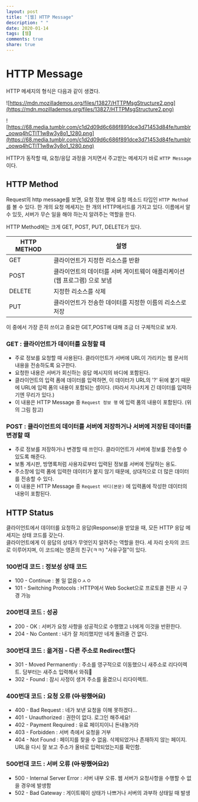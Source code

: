 ```yaml
---
layout: post
title: "[웹] HTTP Message"
description: " "
date: 2020-01-14
tags: [웹]
comments: true
share: true
---
```



# HTTP Message

HTTP 메세지의 형식은 다음과 같이 생겼다.

![https://mdn.mozillademos.org/files/13827/HTTPMsgStructure2.png](https://mdn.mozillademos.org/files/13827/HTTPMsgStructure2.png)

![https://68.media.tumblr.com/c1d2d09d6c686f891dce3d71453d84fe/tumblr_oowq4hCTlT1w8w3y8o1_1280.png](https://68.media.tumblr.com/c1d2d09d6c686f891dce3d71453d84fe/tumblr_oowq4hCTlT1w8w3y8o1_1280.png)

HTTP가 동작할 때, 요청/응답 과정을 거치면서 주고받는 메세지가 바로 `HTTP Message`이다.<br> 



## HTTP Method

Request의 http message를 보면, 요청 정보 행에 요청 메소드 타입인 `HTTP Method` 를 볼 수 있다. 한 개의 요청 메세지는 한 개의 HTTP메서드를 가지고 있다. 이름에서 알 수 있듯, 서버가 무슨 일을 해야 하는지 알려주는 역할을 한다.

HTTP Method에는 크게 GET, POST, PUT, DELETE가 있다.

| HTTP METHOD | 설명                                       |
| ----------- | ---------------------------------------- |
| GET         | 클라이언트가 지정한 리소스를 반환                       |
| POST        | 클라이언트의 데이터를 서버 게이트웨이 애플리케이션(웹 프로그램) 으로 보냄 |
| DELETE      | 지정한 리소스를 삭제                              |
| PUT         | 클라이언트가 전송한 데이터를 지정한 이름의 리소스로 저장          |

이 중에서 가장 흔히 쓰이고 중요한 GET,POST에 대해 조금 더 구체적으로 보자.



### GET : 클라이언트가 데이터를 요청할 때

- 주로 정보를 요청할 때 사용된다. 클라이언트가 서버에 URL이 가리키는 웹 문서의 내용을 전송하도록 요구한다.
- 요청한 내용은 서버가 회신하는 응답 메시지의 바디에 포함된다.
- 클라이언트의 입력 폼에 데이터를 입력하면, 이 데이터가 URL의 '?' 뒤에 붙기 때문에 URL에 입력 폼의 내용이 포함되는 셈이다. (따라서 지나치게 긴 데이터를 입력하기엔 무리가 있다.)
- 이 내용은 HTTP Message 중 `Request 정보 행` 에 입력 폼의 내용이 포함된다. (위의 그림 참고)



### POST : 클라이언트의 데이터를 서버에 저장하거나 서버에 저장된 데이터를 변경할 때 

- 주로 정보를 저장하거나 변경할 때 쓰인다. 클라이언트가 서버에 정보를 전송할 수 있도록 해준다.
- 보통 게시판, 방명록처럼 사용자로부터 입력된 정보를 서버에 전달하는 용도.
- 주소창에 입력 폼에 입력한 데이터가 붙지 않기 때문에, 상대적으로 더 많은 데이터를 전송할 수 있다.
- 이 내용은 HTTP Message 중 `Request 바디(본문)` 에 입력폼에 작성한 데이터의 내용이 포함된다.



## HTTP Status

클라이언트에서 데이터를 요청하고 응답(Response)을 받았을 때, 모든 HTTP 응답 메세지는 상태 코드를 갖는다.<br>클라이언트에게 이 응답의 상태가 무엇인지 알려주는 역할을 한다. 세 자리 숫자의 코드로 이루어지며, 이 코드에는 영혼의 친구(ㅋㅋ) "사유구절"이 있다.

### 100번대 코드 : 정보성 상태 코드

- 100 - Continue : 볼 일 없음ㅇㅅㅇ
- 101 - Switching Protocols : HTTP에서 Web Socket으로 프로토콜 전환 시 구경 가능



### 200번대 코드 : 성공

- 200 - OK : 서버가 요청 사항을 성공적으로 수행했고 너에게 이것을 반환한다.
- 204 - No Content : 내가 잘 처리했지만 네게 돌려줄 건 없다.



### 300번대 코드 : 옮겨짐 - 다른 주소로 Redirect했다

- 301 - Moved Permanently : 주소를 영구적으로 이동했으니 새주소로 리다이렉트. 담부터는 새주소 입력해서 와줘🙂
- 302 - Found : 잠시 사정이 생겨 주소를 옮겼으니 리다이렉트.



### 400번대 코드 : 요청 오류 (~~아 망했어요~~)

- 400 - Bad Request : 네가 보낸 요청을 이해 못하겠다...
- 401 - Unauthorized : 권한이 없다. 로그인 해주세요!
- 402 - Payment Required : 유료 페이지이니 돈내놓거라
- 403 - Forbidden : 서버 측에서 요청을 거부
- 404 - Not Found : 페이지를 찾을 수 없음. 삭제되었거나 존재하지 않는 페이지. URL을 다시 잘 보고 주소가 올바로 입력되었는지를 확인함. 



### 500번대 코드 : 서버 오류 (~~아 망했어요2~~)

- 500 - Internal Server Error : 서버 내부 오류. 웹 서버가 요청사항을 수행할 수 없을 경우에 발생함 
- 502 - Bad Gateway : 게이트웨이 상태가 나쁘거나 서버의 과부하 상태일 때 발생